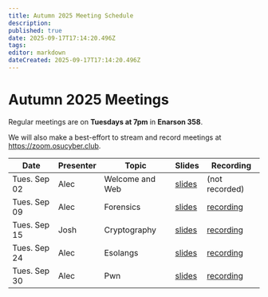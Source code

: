```yaml
---
title: Autumn 2025 Meeting Schedule
description:
published: true
date: 2025-09-17T17:14:20.496Z
tags:
editor: markdown
dateCreated: 2025-09-17T17:14:20.496Z
---
```


# Autumn 2025 Meetings

Regular meetings are on **Tuesdays at 7pm** in **Enarson 358**.

We will also make a best-effort to stream and record meetings at https://zoom.osucyber.club.

| Date         | Presenter | Topic           | Slides                                                                                                            | Recording                                                                                          |
| ------------ | --------- | --------------- | ----------------------------------------------------------------------------------------------------------------- | -------------------------------------------------------------------------------------------------- |
| Tues. Sep 02 | Alec      | Welcome and Web | [slides](https://docs.google.com/presentation/d/1WPnB-swBP_tUsJhOERjbU_O2HD-OyU0-X0ARvtOtJt4/edit?usp=sharing)    | (not recorded)                                                                                     |
| Tues. Sep 09 | Alec      | Forensics       | [slides](https://docs.google.com/presentation/d/1fpruSjVJFkSSVo4S6XWgMdBHlRUwHJ5xJ5QNpdWyofc/edit?usp=drive_link) | [recording](https://drive.google.com/file/d/1MskPRmOolqyGlXw35UW6bTDZ91mFzNwj/view?usp=drive_link) |
| Tues. Sep 15 | Josh      | Cryptography    | [slides](https://docs.google.com/presentation/d/1vBtxC_MZ3xfzmVh7ReBcGY9YUMjdbB1kIR7jNxnS2wk/edit?usp=drive_link) | [recording](https://drive.google.com/file/d/18IHyuwd77vmBrzCV_Vlnh118OwYJOI63/view?usp=sharing)    |
| Tues. Sep 24 | Alec      | Esolangs        | [slides](https://docs.google.com/presentation/d/1QsCV2E-AOiCvNZowIqlcG-BURmf3R-2nrDo0YHQ7XsE/edit?usp=sharing)    | [recording](https://drive.google.com/file/d/1hth8DHE1Bdiqa8UdyY1oL_LKHro3jQ-Z/view?usp=sharing)    |
| Tues. Sep 30 | Alec      | Pwn             | [slides](https://docs.google.com/presentation/d/1DmXR_kU38nkgSaTWqhYQUX5J13LF_5LqQB9YuC_pLbw/edit?usp=sharing)    | [recording](https://drive.google.com/file/d/1_mzrR6-VqloXwr1kc7GVkg1eUP_mADPN/view?usp=sharing)    |
